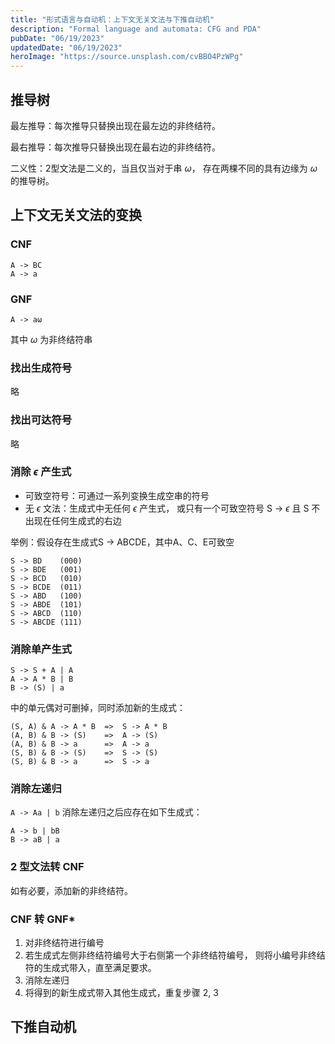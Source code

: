 ```yaml
---
title: "形式语言与自动机：上下文无关文法与下推自动机"
description: "Formal language and automata: CFG and PDA"
pubDate: "06/19/2023"
updatedDate: "06/19/2023"
heroImage: "https://source.unsplash.com/cvBBO4PzWPg"
---
```


## 推导树

最左推导：每次推导只替换出现在最左边的非终结符。

最右推导：每次推导只替换出现在最右边的非终结符。

二义性：2型文法是二义的，当且仅当对于串 $\omega$，
存在两棵不同的具有边缘为 $\omega$ 的推导树。

## 上下文无关文法的变换

### CNF

```
A -> BC
A -> a
```

### GNF

```
A -> aω
```

其中 $\omega$ 为非终结符串

### 找出生成符号

略

### 找出可达符号

略

### 消除 $\epsilon$ 产生式

- 可致空符号：可通过一系列变换生成空串的符号
- 无 $\epsilon$ 文法：生成式中无任何 $\epsilon$ 产生式，
或只有一个可致空符号 S -> $\epsilon$ 且 S 不出现在任何生成式的右边

举例：假设存在生成式S -> ABCDE，其中A、C、E可致空

```
S -> BD    (000)
S -> BDE   (001)
S -> BCD   (010)
S -> BCDE  (011)
S -> ABD   (100)
S -> ABDE  (101)
S -> ABCD  (110)
S -> ABCDE (111)
```

### 消除单产生式

```
S -> S + A | A
A -> A * B | B
B -> (S) | a
```

中的单元偶对可删掉，同时添加新的生成式：

```
(S, A) & A -> A * B  =>  S -> A * B
(A, B) & B -> (S)    =>  A -> (S)
(A, B) & B -> a      =>  A -> a
(S, B) & B -> (S)    =>  S -> (S)
(S, B) & B -> a      =>  S -> a
```

### 消除左递归

`A -> Aa | b` 消除左递归之后应存在如下生成式：

```
A -> b | bB
B -> aB | a
```

### 2 型文法转 CNF

如有必要，添加新的非终结符。

### CNF 转 GNF*

1. 对非终结符进行编号
2. 若生成式左侧非终结符编号大于右侧第一个非终结符编号，
则将小编号非终结符的生成式带入，直至满足要求。
3. 消除左递归
4. 将得到的新生成式带入其他生成式，重复步骤 2, 3

## 下推自动机


